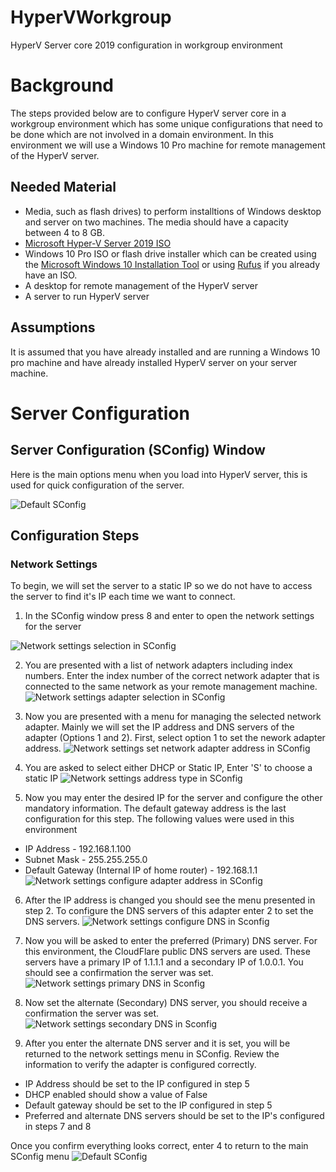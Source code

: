 # HyperVWorkgroup
HyperV Server core 2019 configuration in workgroup environment

# Background
The steps provided below are to configure HyperV server core in a workgroup environment which has some unique configurations that need to be done which are not involved in a domain environment. In this environment we will use a Windows 10 Pro machine for remote management of the HyperV server.

## Needed Material
* Media, such as flash drives) to perform installtions of Windows desktop and server on two machines. The media should have a capacity between 4 to 8 GB.
* [Microsoft Hyper-V Server 2019 ISO](https://www.microsoft.com/en-us/evalcenter/evaluate-hyper-v-server-2019)
* Windows 10 Pro ISO or flash drive installer which can be created using the [Microsoft Windows 10 Installation Tool](https://www.microsoft.com/en-us/software-download/windows10) or using [Rufus](https://rufus.ie/) if you already have an ISO.
* A desktop for remote management of the HyperV server
* A server to run HyperV server

## Assumptions
It is assumed that you have already installed and are running a Windows 10 pro machine and have already installed HyperV server on your server machine.

# Server Configuration

## Server Configuration (SConfig) Window

Here is the main options menu when you load into HyperV server, this is used for quick configuration of the server.

![Default SConfig](resources/images/default_sconfig.png)

## Configuration Steps

### Network Settings

To begin, we will set the server to a static IP so we do not have to access the server to find it's IP each time we want to connect.

1. In the SConfig window press 8 and enter to open the network settings for the server

<img align="center">![Network settings selection in SConfig](resources/images/4_network.png)</p>

2. You are presented with a list of network adapters including index numbers. Enter the index number of the correct network adapter that is connected to the same network as your remote management machine.<br>
![Network settings adapter selection in SConfig](resources/images/4_network_adapter.png)

3. Now you are presented with a menu for managing the selected network adapter. Mainly we will set the IP address and DNS servers of the adapter (Options 1 and 2). First, select option 1 to set the nework adapter address.
![Network settings set network adapter address in SConfig](resources/images/4_network_address.png)

4. You are asked to select either DHCP or Static IP, Enter 'S' to choose a static IP
![Network settings address type in SConfig](resources/images/4_network_address_type.png)

5. Now you may enter the desired IP for the server and configure the other mandatory information. The default gateway address is the last configuration for this step. The following values were used in this environment

* IP Address - 192.168.1.100
* Subnet Mask - 255.255.255.0
* Default Gateway (Internal IP of home router) - 192.168.1.1
![Network settings configure adapter address in SConfig](resources/images/4_network_address_config.png)

6. After the IP address is changed you should see the menu presented in step 2. To configure the DNS servers of this adapter enter 2 to set the DNS servers.
![Network settings configure DNS in Sconfig](resources/images/4_network_dns.png)

7. Now you will be asked to enter the preferred (Primary) DNS server. For this environment, the CloudFlare public DNS servers are used. These servers have a primary IP of 1.1.1.1 and a secondary IP of 1.0.0.1. You should see a confirmation the server was set.
![Network settings primary DNS in Sconfig](resources/images/4_network_dns_primary.png)

8. Now set the alternate (Secondary) DNS server, you should receive a confirmation the server was set.
![Network settings secondary DNS in Sconfig](resources/images/4_network_dns_secondary.png)

9. After you enter the alternate DNS server and it is set, you will be returned to the network settings menu in SConfig. Review the information to verify the adapter is configured correctly.

* IP Address should be set to the IP configured in step 5
* DHCP enabled should show a value of False
* Default gateway should be set to the IP configured in step 5
* Preferred and alternate DNS servers should be set to the IP's configured in steps 7 and 8

Once you confirm everything looks correct, enter 4 to return to the main SConfig menu
![Default SConfig](resources/images/default_sconfig.png)



